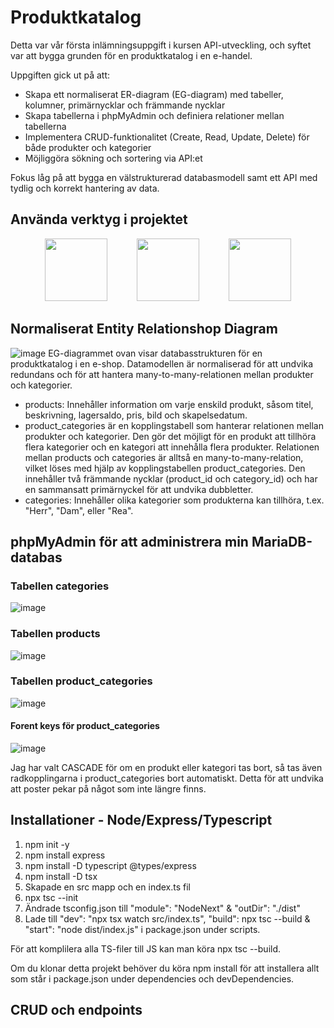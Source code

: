 # Produktkatalog
Detta var vår första inlämningsuppgift i kursen API-utveckling, och syftet var att bygga grunden för en produktkatalog i en e-handel.

Uppgiften gick ut på att:
* Skapa ett normaliserat ER-diagram (EG-diagram) med tabeller, kolumner, primärnycklar och främmande nycklar
* Skapa tabellerna i phpMyAdmin och definiera relationer mellan tabellerna
* Implementera CRUD-funktionalitet (Create, Read, Update, Delete) för både produkter och kategorier
* Möjliggöra sökning och sortering via API:et

Fokus låg på att bygga en välstrukturerad databasmodell samt ett API med tydlig och korrekt hantering av data.


## Använda verktyg i projektet
<div align="center">
  <img src="https://github.com/user-attachments/assets/08a3194b-5a8c-4ca6-afb7-d863003a3628" width="100"/>
  &nbsp;&nbsp;&nbsp;&nbsp;&nbsp;&nbsp;&nbsp;&nbsp;&nbsp;&nbsp;
  <img src="https://github.com/user-attachments/assets/d87d7d11-fd84-4d58-8bed-90a3b0495951" width="100"/>
  &nbsp;&nbsp;&nbsp;&nbsp;&nbsp;&nbsp;&nbsp;&nbsp;&nbsp;&nbsp;
  <img src="https://github.com/user-attachments/assets/bedb7ac9-6fb6-4eb7-be4c-3538dfb5a63d" width="100"/>
</div>


## Normaliserat Entity Relationshop Diagram 
![image](https://github.com/user-attachments/assets/c3af0dbc-0350-48ac-91fa-7d05752f4af8)
EG-diagrammet ovan visar databasstrukturen för en produktkatalog i en e-shop. Datamodellen är normaliserad för att undvika redundans och för att hantera many-to-many-relationen mellan produkter och kategorier.
* products: Innehåller information om varje enskild produkt, såsom titel, beskrivning, lagersaldo, pris, bild och skapelsedatum.
* product_categories är en kopplingstabell som hanterar relationen mellan produkter och kategorier. Den gör det möjligt för en produkt att tillhöra flera kategorier och en kategori att innehålla flera produkter. Relationen mellan products och categories är alltså en many-to-many-relation, vilket löses med hjälp av kopplingstabellen product_categories. Den innehåller två främmande nycklar (product_id och category_id) och har en sammansatt primärnyckel för att undvika dubbletter.
* categories: Innehåller olika kategorier som produkterna kan tillhöra, t.ex. "Herr", "Dam", eller "Rea".


## phpMyAdmin för att administrera min MariaDB-databas
### Tabellen categories
![image](https://github.com/user-attachments/assets/fe275ed7-6b2d-434c-ab30-0724e0ed9572)

### Tabellen products 
![image](https://github.com/user-attachments/assets/94768302-7f5e-47be-98a8-2841bc6261a7)

### Tabellen product_categories
![image](https://github.com/user-attachments/assets/ed522fed-71f2-42ac-985e-74be102df562)

#### Forent keys för product_categories
![image](https://github.com/user-attachments/assets/df08cbe4-dfd7-41b0-9a7f-b7eff35c1d35)

Jag har valt CASCADE för om en produkt eller kategori tas bort, så tas även radkopplingarna i product_categories bort automatiskt. Detta för att undvika att poster pekar på något som inte längre finns.


## Installationer - Node/Express/Typescript
1. npm init -y
2. npm install express
3. npm install -D typescript @types/express
4. npm install -D tsx
5. Skapade en src mapp och en index.ts fil
6. npx tsc --init
7. Ändrade tsconfig.json till "module": "NodeNext" & "outDir": "./dist"
8. Lade till "dev": "npx tsx watch src/index.ts", "build": npx tsc --build & "start": "node dist/index.js" i package.json under scripts.

För att komplilera alla TS-filer till JS kan man köra npx tsc --build. 

Om du klonar detta projekt behöver du köra npm install för att installera allt som står i package.json under dependencies och devDependencies. 


## CRUD och endpoints
